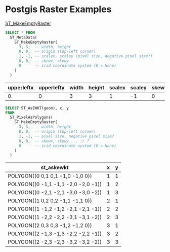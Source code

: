 Postgis Raster Examples
=======================

[ST_MakeEmptyRaster](http://postgis.net/docs/RT_ST_MakeEmptyRaster.html)

``` sql
SELECT * FROM
  ST_MetaData(
    ST_MakeEmptyRaster(
      3, 3,  -- width, height
      0, 0,  -- origin (top-left corner)
      1, -1, -- scalex, scaley (pixel size, negative pixel size?)
      0, 0,  -- skewx, skewy
      0      -- srid coordinate system (0 = None)
    )
  )
```

upperleftx | upperlefty | width | height | scalex | scaley | skewx | skewy | srid | numbands
-----------|------------|-------|--------|--------|--------|-------|-------|------|----------
0 | 0 | 3 | 3 | 1 | -1 | 0 | 0 | 0 | 0


``` sql
SELECT ST_AsEWKT(geom), x, y
FROM
  ST_PixelAsPolygons(
    ST_MakeEmptyRaster(
      3, 3,  -- width, height
      0, 0,  -- origin (top-left corner)
      1, -1, -- pixel size, negative pixel size?
      0, 0,  -- skewx, skewy ... :/ ?
      0      -- srid coordinate system (0 = None)
    )
  )

```

st_askewkt | x | y
-----------|---|----
POLYGON((0 0,1 0,1 -1,0 -1,0 0)) | 1 | 1
POLYGON((0 -1,1 -1,1 -2,0 -2,0 -1)) | 1 | 2
POLYGON((0 -2,1 -2,1 -3,0 -3,0 -2)) | 1 | 3
POLYGON((1 0,2 0,2 -1,1 -1,1 0)) | 2 | 1
POLYGON((1 -1,2 -1,2 -2,1 -2,1 -1)) | 2 | 2
POLYGON((1 -2,2 -2,2 -3,1 -3,1 -2)) | 2 | 3
POLYGON((2 0,3 0,3 -1,2 -1,2 0)) | 3 | 1
POLYGON((2 -1,3 -1,3 -2,2 -2,2 -1)) | 3 | 2
POLYGON((2 -2,3 -2,3 -3,2 -3,2 -2)) | 3 | 3

